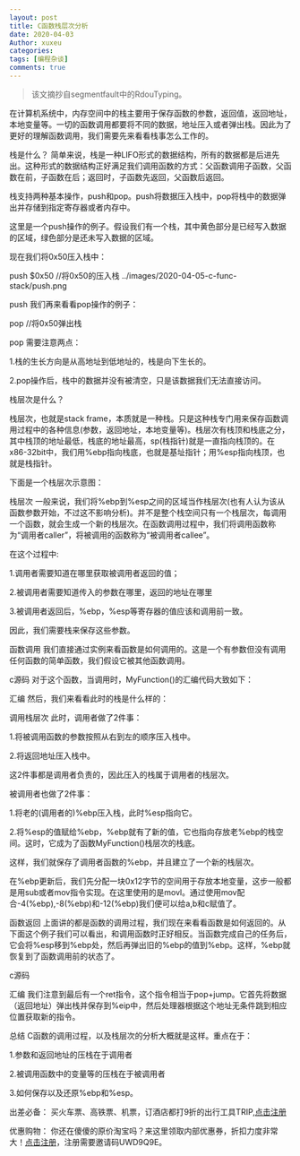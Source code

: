 ```yaml
---
layout: post
title: C函数栈层次分析
date: 2020-04-03
Author: xuxeu
categories: 
tags: [编程杂谈]
comments: true
---
```


> 该文摘抄自segmentfault中的RdouTyping。


在计算机系统中，内存空间中的栈主要用于保存函数的参数，返回值，返回地址，本地变量等。一切的函数调用都要将不同的数据，地址压入或者弹出栈。因此为了更好的理解函数调用，我们需要先来看看栈事怎么工作的。

栈是什么？
简单来说，栈是一种LIFO形式的数据结构，所有的数据都是后进先出。这种形式的数据结构正好满足我们调用函数的方式：父函数调用子函数，父函数在前，子函数在后；返回时，子函数先返回，父函数后返回。

栈支持两种基本操作，push和pop。push将数据压入栈中，pop将栈中的数据弹出并存储到指定寄存器或者内存中。

这里是一个push操作的例子。假设我们有一个栈，其中黄色部分是已经写入数据的区域，绿色部分是还未写入数据的区域。

现在我们将0x50压入栈中：

push $0x50    //将0x50的压入栈
../images/2020-04-05-c-func-stack/push.png

push
我们再来看看pop操作的例子：

pop    //将0x50弹出栈


pop
需要注意两点：

1.栈的生长方向是从高地址到低地址的，栈是向下生长的。

2.pop操作后，栈中的数据并没有被清空，只是该数据我们无法直接访问。

栈层次是什么？

栈层次，也就是stack frame，本质就是一种栈。只是这种栈专门用来保存函数调用过程中的各种信息(参数，返回地址，本地变量等)。栈层次有栈顶和栈底之分，其中栈顶的地址最低，栈底的地址最高，sp(栈指针)就是一直指向栈顶的。在x86-32bit中，我们用%ebp指向栈底，也就是基址指针；用%esp指向栈顶，也就是栈指针。

下面是一个栈层次示意图：




栈层次
一般来说，我们将%ebp到%esp之间的区域当作栈层次(也有人认为该从函数参数开始，不过这不影响分析)。并不是整个栈空间只有一个栈层次，每调用一个函数，就会生成一个新的栈层次。在函数调用过程中，我们将调用函数称为“调用者caller”，将被调用的函数称为“被调用者callee”。

在这个过程中:

1.调用者需要知道在哪里获取被调用者返回的值；

2.被调用者需要知道传入的参数在哪里，返回的地址在哪里

3.被调用者返回后，%ebp，%esp等寄存器的值应该和调用前一致。

因此，我们需要栈来保存这些参数。

函数调用
我们直接通过实例来看函数是如何调用的。这是一个有参数但没有调用任何函数的简单函数，我们假设它被其他函数调用。


c源码
对于这个函数，当调用时，MyFunction()的汇编代码大致如下：




汇编
然后，我们来看看此时的栈是什么样的：



调用栈层次
此时，调用者做了2件事：

1.将被调用函数的参数按照从右到左的顺序压入栈中。

2.将返回地址压入栈中。

这2件事都是调用者负责的，因此压入的栈属于调用者的栈层次。

被调用者也做了2件事：

1.将老的(调用者的)%ebp压入栈，此时%esp指向它。

2.将%esp的值赋给%ebp，%ebp就有了新的值，它也指向存放老%ebp的栈空间。这时，它成为了函数MyFunction()栈层次的栈底。

这样，我们就保存了调用者函数的%ebp，并且建立了一个新的栈层次。

在%ebp更新后，我们先分配一块0x12字节的空间用于存放本地变量，这步一般都是用sub或者mov指令实现。在这里使用的是movl。通过使用mov配合-4(%ebp),-8(%ebp)和-12(%ebp)我们便可以给a,b和c赋值了。

函数返回
上面讲的都是函数的调用过程，我们现在来看看函数是如何返回的。从下面这个例子我们可以看出，和调用函数时正好相反。当函数完成自己的任务后，它会将%esp移到%ebp处，然后再弹出旧的%ebp的值到%ebp。这样，%ebp就恢复到了函数调用前的状态了。


c源码

汇编
我们注意到最后有一个ret指令，这个指令相当于pop+jump。它首先将数据（返回地址）弹出栈并保存到%eip中，然后处理器根据这个地址无条件跳到相应位置获取新的指令。

总结
C函数的调用过程，以及栈层次的分析大概就是这样。重点在于：

1.参数和返回地址的压栈在于调用者

2.被调用函数中的变量等的压栈在于被调用者

3.如何保存以及还原%ebp和%esp。

出差必备：
买火车票、高铁票、机票，订酒店都打9折的出行工具TRIP,[点击注册](https://h5.itrip.world/#/register/6tpd1Z)

优惠购物：
你还在傻傻的原价淘宝吗？来这里领取内部优惠券，折扣力度非常大！[点击注册](http://url.cn/5KRkJq6)，注册需要邀请码UWD9Q9E。